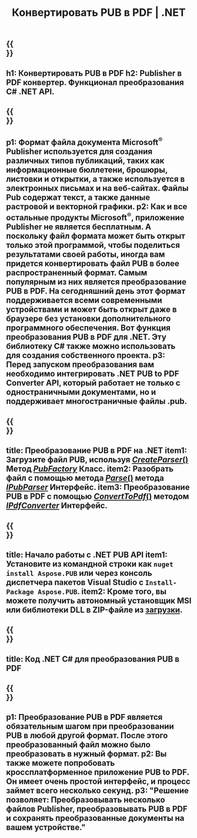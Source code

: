 ﻿---
translation: true
template: /_templates/conversion-child-net.md
title: Конвертировать PUB в PDF | .NET
description: Преобразование PUB в PDF с помощью .NET API в Windows, Linux и Mac OS X. Функция преобразования Publisher, которую легко интегрировать в ваше решение.
url: /net/conversion/pub-to-pdf/
metakeywords: pub to pdf net, конвертировать pub в pdf net, конвертер pub в pdf c#, конвертировать pub в pdf c#, pub to pdf c#
family: pub
platformtag: net
feature: conversion
---

{{<section banner>}}
---
h1: Конвертировать PUB в PDF
h2: Publisher в PDF конвертер. Функционал преобразования С# .NET API.
---

{{<section overview>}}
---
p1: Формат файла документа Microsoft<sup>®</sup> Publisher используется для создания различных типов публикаций, таких как информационные бюллетени, брошюры, листовки и открытки, а также используется в электронных письмах и на веб-сайтах. Файлы Pub содержат текст, а также данные растровой и векторной графики.
p2: Как и все остальные продукты Microsoft<sup>®</sup>, приложение Publisher не является бесплатным. А поскольку файл формата может быть открыт только этой программой, чтобы поделиться результатами своей работы, иногда вам придется конвертировать файл PUB в более распространенный формат. Самым популярным из них является преобразование PUB в PDF. На сегодняшний день этот формат поддерживается всеми современными устройствами и может быть открыт даже в браузере без установки дополнительного программного обеспечения. Вот функция преобразования PUB в PDF для .NET. Эту библиотеку C# также можно использовать для создания собственного проекта.
p3: Перед запуском преобразования вам необходимо интегрировать .NET PUB to PDF Converter API, который работает не только с одностраничными документами, но и поддерживает многостраничные файлы .pub.
---

{{<section feature1>}}
---
title: Преобразование PUB в PDF на .NET
item1: Загрузите файл PUB, используя [*CreateParser*()](https://reference.aspose.com/pub/net/aspose.pub/pubfactory/methods/createparser/index) Метод [*PubFactory*](https://reference.aspose.com/pub/net/aspose.pub/pubfactory/) Класс.
item2: Разобрать файл с помощью метода [*Parse*()](https://reference.aspose.com/pub/net/aspose.pub/ipubparser/methods/parse) метода [*IPubParser*](https://reference.aspose.com/pub/net/aspose.pub/ipubparser/) Интерфейс.
item3: Преобразование PUB в PDF с помощью [*ConvertToPdf*()](https://reference.aspose.com/pub/net/aspose.pub/ipdfconverter/methods/converttopdf) методом [*IPdfConverter*](https://reference.aspose.com/pub/net/aspose.pub/ipdfconverter/) Интерфейс.
---

{{<section feature2>}}
---
title: Начало работы с .NET PUB API
item1: Установите из командной строки как ```nuget install Aspose.PUB``` или через консоль диспетчера пакетов Visual Studio с ```Install-Package Aspose.PUB```.
item2: Кроме того, вы можете получить автономный установщик MSI или библиотеки DLL в ZIP-файле из [загрузки](https://releases.aspose.com/pub/net/).
---

{{<section codeexample>}}
---
title: Код .NET C# для преобразования PUB в PDF
---

{{<section summary>}}
---
p1: Преобразование PUB в PDF является обязательным шагом при преобразовании PUB в любой другой формат. После этого преобразованный файл можно было преобразовать в нужный формат.
p2: Вы также можете попробовать кроссплатформенное приложение PUB to PDF. Он имеет очень простой интерфейс, и процесс займет всего несколько секунд.
p3: "Решение позволяет: Преобразовывать несколько файлов Publisher, преобразовывать PUB в PDF и сохранять преобразованные документы на вашем устройстве."
---
